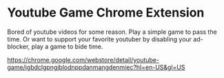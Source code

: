 # Youtube Game Chrome Extension
Bored of youtube videos for some reason. Play a simple game to pass the time.
Or want to support your favorite youtuber by disabling your ad-blocker, play a game to bide time.


https://chrome.google.com/webstore/detail/youtube-game/igbdclgpngjblodnppdanmangdenmiec?hl=en-US&gl=US
